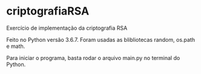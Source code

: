 # criptografiaRSA
Exercício de implementação da criptografia RSA

Feito no Python versão 3.6.7.
Foram usadas as blibliotecas random, os.path e math.

Para iniciar o programa, basta rodar o arquivo main.py no terminal do Python.
